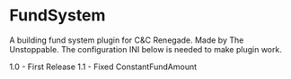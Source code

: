 # FundSystem
A building fund system plugin for C&amp;C Renegade. Made by The Unstoppable.
The configuration INI below is needed to make plugin work.

1.0 - First Release
1.1 - Fixed ConstantFundAmount
